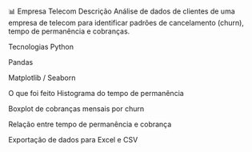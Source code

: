 📊 Empresa Telecom
Descrição
Análise de dados de clientes de uma empresa de telecom para identificar padrões de cancelamento (churn), tempo de permanência e cobranças.

Tecnologias
Python

Pandas

Matplotlib / Seaborn

O que foi feito
Histograma do tempo de permanência

Boxplot de cobranças mensais por churn

Relação entre tempo de permanência e cobrança

Exportação de dados para Excel e CSV
